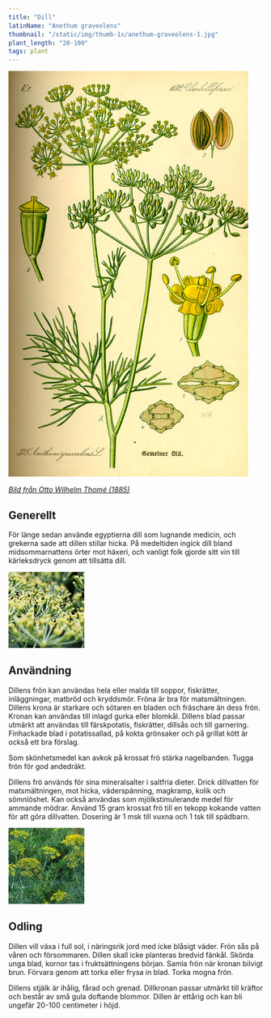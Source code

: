```yaml
---
title: "Dill"
latinName: "Anethum graveolens"
thumbnail: "/static/img/thumb-1x/anethum-graveolens-1.jpg"
plant_length: "20-100"
tags: plant
---
```


![](/static/img/anethum-graveolens-3.jpg)

[_Bild från Otto Wilhelm Thomé (1885)_](https://sv.wikipedia.org/wiki/Otto_Wilhelm_Thom%C3%A9)

## Generellt

För länge sedan använde egyptierna dill som lugnande medicin, och grekerna sade att dillen stillar hicka. På medeltiden ingick dill bland midsommarnattens örter mot häxeri, och vanligt folk gjorde sitt vin till kärleksdryck genom att tillsätta dill.

![](/static/img/anethum-graveolens-1.jpg)

## Användning

Dillens frön kan användas hela eller malda till soppor, fiskrätter, inläggningar, matbröd och kryddsmör. Fröna är bra för matsmältningen. Dillens krona är starkare och sötaren en bladen och fräschare än dess frön. Kronan kan användas till inlagd gurka eller blomkål. Dillens blad passar utmärkt att användas till färskpotatis, fiskrätter, dillsås och till garnering. Finhackade blad i potatissallad, på kokta grönsaker och på grillat kött är också ett bra förslag.

Som skönhetsmedel kan avkok på krossat frö stärka nagelbanden. Tugga frön för god andedräkt.

Dillens frö används för sina mineralsalter i saltfria dieter. Drick dillvatten för matsmältningen, mot hicka, väderspänning, magkramp, kolik och sömnlöshet. Kan också användas som mjölkstimulerande medel för ammande mödrar. Använd 15 gram krossat frö till en tekopp kokande vatten för att göra dillvatten. Dosering är 1 msk till vuxna och 1 tsk till spädbarn.

![](/static/img/anethum-graveolens-2.jpg)

## Odling

Dillen vill växa i full sol, i näringsrik jord med icke blåsigt väder. Frön sås på våren och försommaren. Dillen skall icke planteras bredvid fänkål. Skörda unga blad, kornor tas i fruktsättningens början. Samla frön när kronan bilvigt brun. Förvara genom att torka eller frysa in blad. Torka mogna frön.

Dillens stjälk är ihålig, fårad och grenad. Dillkronan passar utmärkt till kräftor och består av små gula doftande blommor. Dillen är ettårig och kan bli ungefär 20-100 centimeter i höjd.
